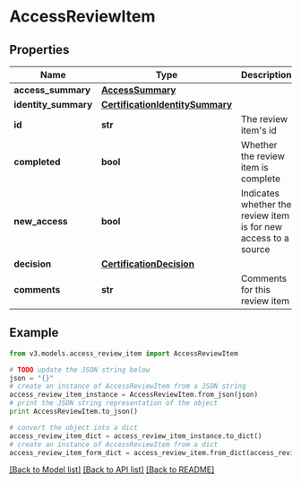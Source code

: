# AccessReviewItem


## Properties
Name | Type | Description | Notes
------------ | ------------- | ------------- | -------------
**access_summary** | [**AccessSummary**](AccessSummary.md) |  | [optional] 
**identity_summary** | [**CertificationIdentitySummary**](CertificationIdentitySummary.md) |  | [optional] 
**id** | **str** | The review item&#39;s id | [optional] 
**completed** | **bool** | Whether the review item is complete | [optional] 
**new_access** | **bool** | Indicates whether the review item is for new access to a source | [optional] 
**decision** | [**CertificationDecision**](CertificationDecision.md) |  | [optional] 
**comments** | **str** | Comments for this review item | [optional] 

## Example

```python
from v3.models.access_review_item import AccessReviewItem

# TODO update the JSON string below
json = "{}"
# create an instance of AccessReviewItem from a JSON string
access_review_item_instance = AccessReviewItem.from_json(json)
# print the JSON string representation of the object
print AccessReviewItem.to_json()

# convert the object into a dict
access_review_item_dict = access_review_item_instance.to_dict()
# create an instance of AccessReviewItem from a dict
access_review_item_form_dict = access_review_item.from_dict(access_review_item_dict)
```
[[Back to Model list]](../README.md#documentation-for-models) [[Back to API list]](../README.md#documentation-for-api-endpoints) [[Back to README]](../README.md)


